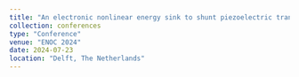 ```yaml
---
title: "An electronic nonlinear energy sink to shunt piezoelectric transducers"
collection: conferences
type: "Conference"
venue: "ENOC 2024"
date: 2024-07-23
location: "Delft, The Netherlands"
---
```

